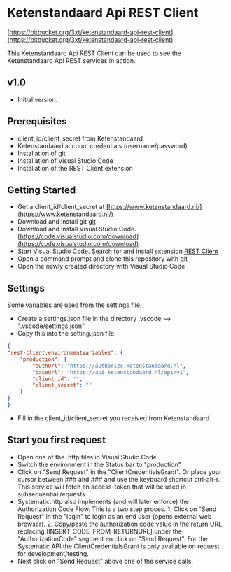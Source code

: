 # Ketenstandaard Api REST Client

[https://bitbucket.org/3xt/ketenstandaard-api-rest-client](https://bitbucket.org/3xt/ketenstandaard-api-rest-client)

This Ketenstandaard Api REST Client can be used to see the Ketenstandaard Api REST services in action.

## v1.0

* Initial version.

## Prerequisites

* client_id/client_secret from Ketenstandaard
* Ketenstandaard account credentials (username/password)
* Installation of git
* Installation of Visual Studio Code
* Installation of the REST Client extension

## Getting Started

* Get a client_id/client_secret at [https://www.ketenstandaard.nl/](https://www.ketenstandaard.nl/)
* Download and install git [git](https://git-scm.com/downloads)
* Download and install Visual Studio Code. [https://code.visualstudio.com/download](https://code.visualstudio.com/download)
* Start Visual Studio Code. Search for and install extension [REST Client](https://marketplace.visualstudio.com/items?itemName=humao.rest-client)
* Open a command prompt and clone this repository with git
* Open the newly created directory with Visual Studio Code

## Settings
Some variables are used from the settings file. 
* Create a settings.json file in the directory .vscode --> ".vscode/settings.json"
* Copy this into the setting.json file:

```json
{
"rest-client.environmentVariables": {
	"production": {
		"authUrl": "https://authorize.ketenstandaard.nl",
		"baseUrl": "https://api.ketenstandaard.nl/api/v1",
		"client_id": "",
		"client_secret": ""
	}
}
}
```
* Fill in the client_id/client_secret you received from Ketenstandaard

## Start you first request
* Open one of the .http files in Visual Studio Code
* Switch the environment in the Status bar to "production"
* Click on "Send Request" in the "ClientCredentialsGrant". Or place your cursor between ### and ### and use the keyboard shortcut ctrl-alt-r. This service will fetch an access-token that will be used in subsequential requests.
* Systematic.http also implements (and will later enforce) the Authorization Code Flow. This is a two step proces. 1. Click on "Send Request" in the "login" to login as an end user (opens external web browser). 2. Copy/paste the authorization code value in the return URL, replacing [INSERT_CODE_FROM_RETURNURL] under the "AuthorizationCode" segment en click on "Send Request". For the Systematic API the ClientCredentialsGrant is only available on request for development/testing.
* Next click on "Send Request" above one of the service calls.

